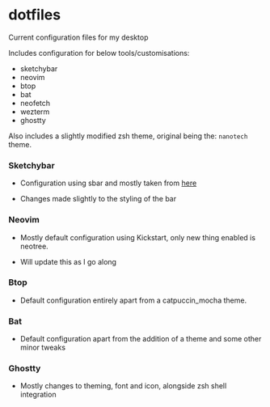 # dotfiles

Current configuration files for my desktop

Includes configuration for below tools/customisations: 
- sketchybar
- neovim
- btop
- bat
- neofetch
- wezterm
- ghostty

Also includes a slightly modified zsh theme, original being the: `nanotech` theme. 

### Sketchybar

- Configuration using sbar and mostly taken from [here]("https://github.com/FelixKratz/dotfiles/blob/master/install_sketchybar.sh")

- Changes made slightly to the styling of the bar

### Neovim 

- Mostly default configuration using Kickstart, only new thing enabled is neotree. 

- Will update this as I go along 

### Btop 

- Default configuration entirely apart from a catpuccin_mocha theme. 

### Bat 

- Default configuration apart from the addition of a theme and some other minor tweaks 

### Ghostty 

- Mostly changes to theming, font and icon, alongside zsh shell integration
